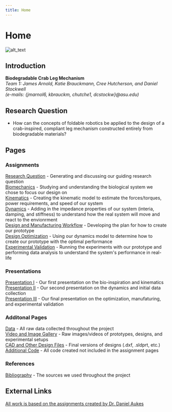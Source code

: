 ```yaml
---
title: Home
---
```


# Home

![alt_text](images/websiteHeader.gif "Website header")

## Introduction

**Biodegradable Crab Leg Mechanism**  
_Team 1: James Arnold, Katie Brauckmann, Cree Hutcherson, and Daniel Stockwell_   
_(e-mails: {jmarnol6, kbrauckm, chutche1, dcstockw}@asu.edu)_

## Research Question

* How can the concepts of foldable robotics be applied to the design of a crab-inspired, compliant leg mechanism constructed entirely from biodegradable materials?

## Pages

### Assignments

[Research Question](/assignment1) - Generating and discussing our guiding research question  
[Biomechanics](/assignment2) - Studying and understanding the biological system we chose to focus our design on  
[Kinematics](https://nbviewer.jupyter.org/url/arnoldjames98.github.io/systemKinematics.ipynb) - Creating the kinematic model to estimate the forces/torques, power requirements, and speed of our system  
[Dynamics](https://nbviewer.jupyter.org/url/arnoldjames98.github.io/systemDynamicsAll.ipynb) - Adding in the impedance properties of our system (interia, damping, and stiffness) to understand how the real system will move and react to the envionrment  
[Design and Manufacturing Workflow](https://nbviewer.jupyter.org/url/arnoldjames98.github.io/designManufacturing.ipynb) - Developing the plan for how to create our prototype  
[Design Optimization](https://nbviewer.jupyter.org/url/arnoldjames98.github.io/designOptimization.ipynb) - Using our dynamics model to determine how to create our prototype with the optimal performance  
[Experimental Validation](https://nbviewer.jupyter.org/url/arnoldjames98.github.io/dataCollection.ipynb) - Running the experiments with our prototype and performing data analysis to understand the system's performance in real-life  

### Presentations

[Presentation I](/presentation1) - Our first presentation on the bio-inspiration and kinematics  
[Presentation II](/presentation2) - Our second presentation on the dynamics and initial data collection  
[Presentation III](/presentation3) - Our final presentation on the optimization, manufaturing, and experimental validation

### Additonal Pages

[Data](/data) - All raw data collected throughout the project   
[Video and Image Gallery](/videoImageGallery) - Raw images/videos of prototypes, designs, and experimental setups   
[CAD and Other Design Files](/cadDesignFiles) - Final versions of designs (.dxf, .sldprt, etc.)   
[Additional Code](/additionalCode) - All code created not included in the assignment pages   


### References 

[Bibliography](/bibliography) - The sources we used throughout the project   


## External Links

[All work is based on the assignments created by Dr. Daniel Aukes](https://egr557.github.io/)
